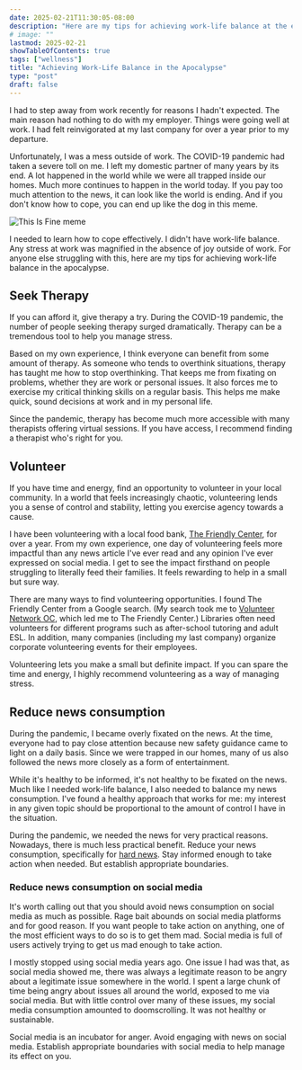 ```yaml
---
date: 2025-02-21T11:30:05-08:00
description: "Here are my tips for achieving work-life balance at the end of the world."
# image: ""
lastmod: 2025-02-21
showTableOfContents: true
tags: ["wellness"]
title: "Achieving Work-Life Balance in the Apocalypse"
type: "post"
draft: false
---
```


I had to step away from work recently for reasons I hadn't expected. The main reason had nothing to do with my employer. Things were going well at work. I had felt reinvigorated at my last company for over a year prior to my departure.

Unfortunately, I was a mess outside of work. The COVID-19 pandemic had taken a severe toll on me. I left my domestic partner of many years by its end. A lot happened in the world while we were all trapped inside our homes. Much more continues to happen in the world today. If you pay too much attention to the news, it can look like the world is ending. And if you don't know how to cope, you can end up like the dog in this meme.

![This Is Fine meme](https://i.pinimg.com/originals/47/bf/98/47bf98cd9e7f1d64d60ee5b0be6c6613.jpg)

I needed to learn how to cope effectively. I didn't have work-life balance. Any stress at work was magnified in the absence of joy outside of work. For anyone else struggling with this, here are my tips for achieving work-life balance in the apocalypse.

## Seek Therapy

If you can afford it, give therapy a try. During the COVID-19 pandemic, the number of people seeking therapy surged dramatically. Therapy can be a tremendous tool to help you manage stress.

Based on my own experience, I think everyone can benefit from some amount of therapy. As someone who tends to overthink situations, therapy has taught me how to stop overthinking. That keeps me from fixating on problems, whether they are work or personal issues. It also forces me to exercise my critical thinking skills on a regular basis. This helps me make quick, sound decisions at work and in my personal life.

Since the pandemic, therapy has become much more accessible with many therapists offering virtual sessions. If you have access, I recommend finding a therapist who's right for you.

## Volunteer

If you have time and energy, find an opportunity to volunteer in your local community. In a world that feels increasingly chaotic, volunteering lends you a sense of control and stability, letting you exercise agency towards a cause. 

I have been volunteering with a local food bank, [The Friendly Center](https://friendlycenter.org/), for over a year. From my own experience, one day of volunteering feels more impactful than any news article I've ever read and any opinion I've ever expressed on social media. I get to see the impact firsthand on people struggling to literally feed their families. It feels rewarding to help in a small but sure way.

There are many ways to find volunteering opportunities. I found The Friendly Center from a Google search. (My search took me to [Volunteer Network OC](https://www.volunteernetworkoc.org/), which led me to The Friendly Center.) Libraries often need volunteers for different programs such as after-school tutoring and adult ESL. In addition, many companies (including my last company) organize corporate volunteering events for their employees.

Volunteering lets you make a small but definite impact. If you can spare the time and energy, I highly recommend volunteering as a way of managing stress.

## Reduce news consumption

During the pandemic, I became overly fixated on the news. At the time, everyone had to pay close attention because new safety guidance came to light on a daily basis. Since we were trapped in our homes, many of us also followed the news more closely as a form of entertainment.

While it's healthy to be informed, it's not healthy to be fixated on the news. Much like I needed work-life balance, I also needed to balance my news consumption. I've found a healthy approach that works for me: my interest in any given topic should be proportional to the amount of control I have in the situation. 

During the pandemic, we needed the news for very practical reasons. Nowadays, there is much less practical benefit. Reduce your news consumption, specifically for [hard news](https://www.britannica.com/topic/hard-news). Stay informed enough to take action when needed. But establish appropriate boundaries.

### Reduce news consumption on social media

It's worth calling out that you should avoid news consumption on social media as much as possible. Rage bait abounds on social media platforms and for good reason. If you want people to take action on anything, one of the most efficient ways to do so is to get them mad. Social media is full of users actively trying to get us mad enough to take action.

I mostly stopped using social media years ago. One issue I had was that, as social media showed me, there was always a legitimate reason to be angry about a legitimate issue somewhere in the world. I spent a large chunk of time being angry about issues all around the world, exposed to me via social media. But with little control over many of these issues, my social media consumption amounted to doomscrolling. It was not healthy or sustainable.

Social media is an incubator for anger. Avoid engaging with news on social media. Establish appropriate boundaries with social media to help manage its effect on you.
